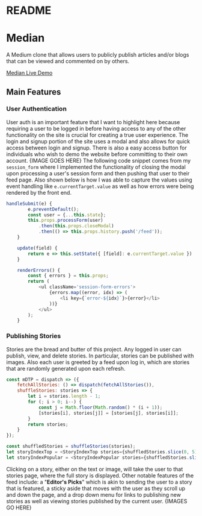 # README

# Median

A Medium clone that allows users to publicly publish articles and/or blogs that can be viewed and commented on by others.

[Median Live Demo](https://a-median.herokuapp.com/ "Median Live Demo")

## Main Features

### User Authentication
User auth is an important feature that I want to highlight here because requiring a user to be logged in before having access to any of the other functionality on the site is crucial for creating a true user experience. The login and signup portion of the site uses a modal and also allows for quick access between login and signup. There is also a easy access button for individuals who wish to demo the website before committing to their own account.
{IMAGE GOES HERE}
The following code snippet comes from my `session_form` where I implemented the functionality of closing the modal upon processing a user's session form and then pushing that user to their feed page. Also shown below is how I was able to capture the values using event handling like `e.currentTarget.value` as well as how errors were being rendered by the front end.
```javascript
handleSubmit(e) {
        e.preventDefault();
        const user = {...this.state};
        this.props.processForm(user)
            .then(this.props.closeModal)
            .then(() => this.props.history.push('/feed'));
    }

    update(field) {
        return e => this.setState({ [field]: e.currentTarget.value })
    }

    renderErrors() {
        const { errors } = this.props;
        return (
            <ul className='session-form-errors'>
                {errors.map((error, idx) => (
                    <li key={`error-${idx}`}>{error}</li>
                ))}
            </ul>
        );
    }
```
### Publishing Stories
Stories are the bread and butter of this project. Any logged in user can publish, view, and delete stories. In particular, stories can be published with images. Also each user is greeted by a feed upon log in, which are stories that are randomly generated upon each refresh. 
```javascript
const mDTP = dispatch => ({
    fetchAllStories: () => dispatch(fetchAllStories()),
    shuffleStories: stories => {
        let i = stories.length - 1;
        for (; i > 0; i--) {
            const j = Math.floor(Math.random() * (i + 1));
            [stories[i], stories[j]] = [stories[j], stories[i]];
        }
        return stories;
    }
});

const shuffledStories = shuffleStories(stories);
let storyIndexTop = <StoryIndexTop stories={shuffledStories.slice(0, 5)} />
let storyIndexPopular = <StoryIndexPopular stories={shuffledStories.slice(5,9)} /> 
```
Clicking on a story, either on the text or image, will take the user to that stories page, where the full story is displayed. Other notable features of the feed include: a "**Editor's Picks**" which is akin to sending the user to a story that is featured, a sticky aside that moves with the user as they scroll up and down the page, and a drop down menu for links to publishing new stories as well as viewing stories published by the current user.
{IMAGES GO HERE}


